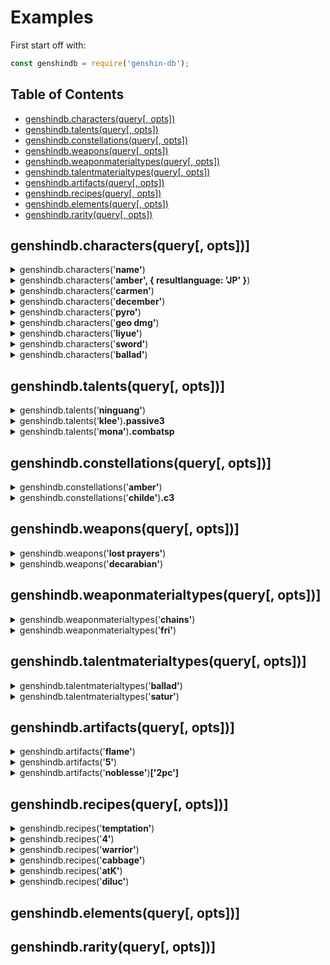 # Examples

First start off with:
```js
const genshindb = require('genshin-db');
```

## Table of Contents

- [genshindb.characters(query[, opts])](#genshindbcharactersquery-opts)
- [genshindb.talents(query[, opts])](#genshindbtalentsquery-opts)
- [genshindb.constellations(query[, opts])](#genshindbconstellationsquery-opts)
- [genshindb.weapons(query[, opts])](#genshindbweaponsquery-opts)
- [genshindb.weaponmaterialtypes(query[, opts])](#genshindbweaponmaterialtypesquery-opts)
- [genshindb.talentmaterialtypes(query[, opts])](#genshindbtalentmaterialtypesquery-opts)
- [genshindb.artifacts(query[, opts])](#genshindbartifactsquery-opts)
- [genshindb.recipes(query[, opts])](#genshindbrecipesquery-opts)
- [genshindb.elements(query[, opts])](#genshindbelementsquery-opts)
- [genshindb.rarity(query[, opts])](#genshindbrarityquery-opts)

## genshindb.characters(query[, opts])]

<details>
<summary>genshindb.characters('<b>name'</b>)</summary>

```js
[
  'Aether',    'Albedo',    'Amber',
  'Barbara',   'Beidou',    'Bennett',
  'Chongyun',  'Diluc',     'Diona',
  'Fischl',    'Ganyu',     'Hu Tao',
  'Jean',      'Kaeya',     'Keqing',
  'Klee',      'Lisa',      'Lumine',
  'Mona',      'Ningguang', 'Noelle',
  'Qiqi',      'Razor',     'Rosaria',
  'Sucrose',   'Tartaglia', 'Venti',
  'Xiangling', 'Xiao',      'Xingqiu',
  'Xinyan',    'Zhongli'
]
```

</details>
<details>
<summary>genshindb.characters('<b>amber', { resultlanguage: 'JP' }</b>)</summary>

```js
{
  name: 'アンバー',
  title: '飛行チャンピオン',
  description: '元気満々な女の子、騎士団で最も優秀で、最後の偵察騎士である。',
  rarity: '4',
  element: '炎',
  weapontype: '弓',
  substat: '攻撃力',
  gender: '女',
  body: 'GIRL',
  association: 'MONDSTADT',
  region: 'Mondstadt',
  affiliation: '西風騎士団',
  birthdaymmdd: '8/10',
  birthday: '8月10日',
  constellation: '小兎座',
  cv: {
    english: 'Kelly Baskin',
    chinese: '蔡书瑾',
    japanese: '石見舞菜香',
    korean: '김연우'
  },
  talentmaterialtype: '',
  images: {
    image: 'https://static.wikia.nocookie.net/gensin-impact/images/c/c6/Character_Amber_Thumb.png',
    card: 'https://static.wikia.nocookie.net/gensin-impact/images/2/26/Character_Amber_Card.jpg',
    portrait: 'https://static.wikia.nocookie.net/gensin-impact/images/0/00/Character_Amber_Portrait.png',
    icon: 'https://upload-os-bbs.mihoyo.com/game_record/genshin/character_icon/UI_AvatarIcon_Ambor.png',
    sideicon: 'https://upload-os-bbs.mihoyo.com/game_record/genshin/character_side_icon/UI_AvatarIcon_Side_Ambor.png',
    cover1: 'https://uploadstatic-sea.mihoyo.com/contentweb/20191009/2019100914372396510.png',
    cover2: 'https://uploadstatic-sea.mihoyo.com/contentweb/20191009/2019100914390892929.png'
  }
}
```

</details>
<details>
<summary>genshindb.characters('<b>carmen'</b>)</summary>

```js
{
  name: 'Venti',
  title: 'Windborne Bard',
  description: "One of the many bards of Mondstadt, who freely wanders the city's streets and alleys.",
  rarity: '5',
  element: 'Anemo',
  weapontype: 'Bow',
  substat: 'Energy Recharge',
  gender: 'Male',
  body: 'BOY',
  association: 'MONDSTADT',
  region: 'Mondstadt',
  affiliation: 'Mondstadt',
  birthdaymmdd: '6/16',
  birthday: 'June 16',
  constellation: 'Carmen Dei',
  cv: {
    english: 'Erika Harlacher',
    chinese: '喵酱',
    japanese: '村瀬歩',
    korean: '정유정'
  },
  talentmaterialtype: 'Ballad',
  url: 'https://genshin-impact.fandom.com/wiki/Venti',
  images: {
    image: 'https://static.wikia.nocookie.net/gensin-impact/images/8/8d/Character_Venti_Thumb.png',
    card: 'https://static.wikia.nocookie.net/gensin-impact/images/7/76/Character_Venti_Card.jpg',
    portrait: 'https://static.wikia.nocookie.net/gensin-impact/images/c/cf/Character_Venti_Portrait.png',
    icon: 'https://upload-os-bbs.mihoyo.com/game_record/genshin/character_icon/UI_AvatarIcon_Venti.png',
    sideicon: 'https://upload-os-bbs.mihoyo.com/game_record/genshin/character_side_icon/UI_AvatarIcon_Side_Venti.png',
    cover1: 'https://uploadstatic-sea.mihoyo.com/contentweb/20191122/2019112210305833310.png',
    cover2: 'https://uploadstatic-sea.mihoyo.com/contentweb/20191122/2019112211143037621.png'
  }
}
```

</details>
<details>
<summary>genshindb.characters('<b>december'</b>)</summary>

```js
[ 'Ganyu', 'Zhongli' ]
```

</details>
<details>
<summary>genshindb.characters('<b>pyro'</b>)</summary>

```js
[
  'Amber',
  'Bennett',
  'Diluc',
  'Hu Tao',
  'Klee',
  'Xiangling',
  'Xinyan'
]
```

</details>
<details>
<summary>genshindb.characters('<b>geo dmg'</b>)</summary>

```js
[ 'Albedo', 'Ningguang', 'Zhongli' ]
```

</details>
<details>
<summary>genshindb.characters('<b>liyue'</b>)</summary>

```js
[
  'Beidou', 'Chongyun',
  'Ganyu',  'Hu Tao',
  'Keqing', 'Ningguang',
  'Qiqi',   'Xiangling',
  'Xiao',   'Xingqiu',
  'Xinyan', 'Zhongli'
]
```

</details>
<details>
<summary>genshindb.characters('<b>sword'</b>)</summary>

```js
[
  'Aether',  'Albedo',
  'Bennett', 'Jean',
  'Kaeya',   'Keqing',
  'Lumine',  'Qiqi',
  'Xingqiu'
]
```

</details>
<details>
<summary>genshindb.characters('<b>ballad'</b>)</summary>

```js
[ 'Albedo', 'Fischl', 'Kaeya', 'Lisa', 'Venti' ]
```

</details>

## genshindb.talents(query[, opts])]

<details>
<summary>genshindb.talents('<b>ninguang'</b>)</summary>

```js
{
  name: 'Ningguang',
  combat1: {
    name: 'Normal Attack: Sparkling Scatter',
    image: '',
    info: '**Normal Attack**\n' +
      'Shoots gems that deal Geo DMG.\n' +
      'Upon hit, this grants Ningguang 1 Star Jade.\n' +
      '\n' +
      '**Charged Attack**\n' +
      'Consumes a certain amount of stamina to fire off a giant gem that deals Geo DMG.\n' +
      'If Ningguang has any Star Jades, unleashing a Charged Attack will cause the Star Jades to be fired at the enemy as well, dealing additional DMG.\n' +
      '\n' +
      '**Plunging Attack**\n' +
      'Gathering the might of Geo, Ningguang plunges towards the ground from mid-air, damaging all opponents in her path. Deals AoE Geo DMG upon impact with the ground.',
    attributes: ''
  },
  combat2: {
    name: 'Jade Screen',
    image: '',
    info: 'Ningguang creates a Jade Screen out of gold, obsidian and her great opulence, dealing AoE Geo DMG.\n' +
      '\n' +
      '**Jade Screen**\n' +
      "·Blocks opponents' projectiles.\n" +
      "·Endurance scales based on Ningguang's Max HP.\n" +
      '\n' +
      'Jade Screen is considered a Geo Construct and can be used to block certain attacks, but cannot be climbed. Only one Jade Screen may exist at any one time.',
    description: 'The canvas of stars is written upon this jade screen.',
    attributes: ''
  },
  combat3: {
    name: 'Starshatter',
    image: '',
    info: 'Gathering a great number of gems, Ningguang scatters them all at once, sending homing projectiles at her opponents that deal massive Geo DMG.\n' +
      'If Starshatter is cast when a Jade Screen is nearby, the Jade Screen will fire additional gem projectiles at the same time.',
    description: 'Stars shatter. Silence falls.',
    attributes: ''
  },
  passive1: {
    name: 'Backup Plan',
    image: '',
    info: 'When Ningguang is in possession of Star Jades, her Charged Attack does not consume Stamina.'
  },
  passive2: {
    name: 'Strategic Reserve',
    image: '',
    info: 'A character that passes through the **Jade Screen** will gain a 12% Geo DMG Bonus for 10s.'
  },
  passive3: {
    name: 'Trove of Marvelous Treasures',
    image: '',
    info: 'Displays the location of nearby **ore veins** (Iron Ore, White Iron Ore, Crystal Ore, Magical Crystal Ore, and Starsilver) on the mini-map.'
  },
  images: {
    combat1: '',
    combat2: '',
    combatsp: '',
    combat3: '',
    passive1: '',
    passive2: '',
    passive3: ''
  }
}
```

</details>
<details>
<summary>genshindb.talents('<b>klee'</b>)<b>.passive3</b></summary>

```js
{
  name: 'All Of My Treasures!',
  image: '',
  info: 'Displays the location of nearby **resources unique to Mondstadt** on the mini-map.'
}
```

</details>
<details>
<summary>genshindb.talents('<b>mona'</b>)<b>.combatsp</b></summary>

```js
{
  name: 'Illusory Torrent',
  image: '',
  info: '**Alternate Sprint**\n' +
    "Mona cloaks herself within the water's flow, consuming Stamina to move rapidly.\n" +
    '\n' +
    'When under the effect of Illusory Torrent, Mona can move at high speed on water.\n' +
    'Applies the Wet status to nearby opponents when she reappears.',
  description: "This is something that Mona can do, but her teacher cannot. Well, but it's not as if her teacher would pursue any matter concerning Hydro Visions anyway...",
  attributes: ''
}
```

</details>

## genshindb.constellations(query[, opts])]

<details>
<summary>genshindb.constellations('<b>amber'</b>)</summary>

```js
{
  name: 'Amber',
  c1: {
    name: 'One Arrow to Rule Them All',
    effect: "Fires 2 arrows per **Aimed Shot**. The second arrow deals 20% of the first arrow's DMG."
  },
  c2: {
    name: 'Bunny Triggered',
    effect: "Baron Bunny, new and improved! Hitting Baron Bunny's foot with a fully-charged Aimed Shot manually detonates it.\n" +
      'Explosion via manual detonation deals 200% additional DMG.'
  },
  c3: {
    name: 'It Burns!',
    effect: 'Increases the Level of **Fiery Rain** by 3.\nMaximum upgrade level is 15.'
  },
  c4: {
    name: "It's Not Just Any Doll...",
    effect: "Decreases **Explosive Puppet**'s CD by 20%. Adds 1 additional charge."
  },
  c5: {
    name: "It's Baron Bunny!",
    effect: 'Increases the Level of **Explosive Puppet** by 3.\n' +
      'Maximum upgrade level is 15.'
  },
  c6: {
    name: 'Wildfire',
    effect: "**Fiery Rain** increases all party members' Movement SPD by 15% and ATK by 15% for 10s."
  },
  images: {
    c1: 'https://upload-os-bbs.mihoyo.com/game_record/genshin/constellation_icon/UI_Talent_S_Ambor_01.png',
    c2: 'https://upload-os-bbs.mihoyo.com/game_record/genshin/constellation_icon/UI_Talent_S_Ambor_02.png',
    c3: 'https://upload-os-bbs.mihoyo.com/game_record/genshin/constellation_icon/UI_Talent_U_Ambor_02.png',
    c4: 'https://upload-os-bbs.mihoyo.com/game_record/genshin/constellation_icon/UI_Talent_S_Ambor_03.png',
    c5: 'https://upload-os-bbs.mihoyo.com/game_record/genshin/constellation_icon/UI_Talent_U_Ambor_01.png',
    c6: 'https://upload-os-bbs.mihoyo.com/game_record/genshin/constellation_icon/UI_Talent_S_Ambor_04.png'
  }
}
```

</details>
<details>
<summary>genshindb.constellations('<b>childe'</b>)<b>.c3</b></summary>

```js
{
  name: 'Abyssal Mayhem: Vortex of Turmoil',
  effect: 'Increases the Level of **Foul Legacy: Raging Tide** by 3.\n' +
    'Maximum upgrade level is 15.'
}
```

</details>

## genshindb.weapons(query[, opts])]

<details>
<summary>genshindb.weapons('<b>lost prayers'</b>)</summary>

```js
{
  name: 'Lost Prayer to the Sacred Winds',
  description: 'An educational tome written by anonymous early inhabitants who worshiped the wind. It has been blessed by the wind for its faithfulness and influence over the millennia.',
  weapontype: 'Catalyst',
  rarity: '5',
  baseatk: 46,
  substat: 'CRIT Rate',
  subvalue: '7.2',
  effectname: 'Boundless Blessing',
  effect: 'Increases Movement SPD by 10%. When in battle, gain a {0} Elemental DMG Bonus every 4s. Max 4 stacks. Lasts until the character falls or leaves combat.',
  r1: [ '8%' ],
  r2: [ '10%' ],
  r3: [ '12%' ],
  r4: [ '14%' ],
  r5: [ '16%' ],
  weaponmaterialtype: 'Dandelion Gladiator',
  url: 'https://genshin-impact.fandom.com/wiki/Lost_Prayer_to_the_Sacred_Winds',
  images: {
    image: 'https://static.wikia.nocookie.net/gensin-impact/images/9/98/Weapon_Lost_Prayer_to_the_Sacred_Winds.png',
    icon: 'https://upload-os-bbs.mihoyo.com/game_record/genshin/equip/UI_EquipIcon_Catalyst_Fourwinds.png',
    awakenicon: 'https://upload-os-bbs.mihoyo.com/game_record/genshin/equip/UI_EquipIcon_Catalyst_Fourwinds_Awaken.png'
  }
}
```

</details>
<details>
<summary>genshindb.weapons('<b>decarabian'</b>)</summary>

```js
[
  "Apprentice's Notes",
  'Aquila Favonia',
  'Cool Steel',
  'Dull Blade',
  'Favonius Codex',
  'Favonius Sword',
  'Ferrous Shadow',
  'Magic Guide',
  'Pocket Grimoire',
  'Raven Bow',
  'Royal Grimoire',
  'Royal Longsword',
  'Silver Sword',
  'Snow-Tombed Starsilver',
  'The Bell',
  'The Stringless',
  'The Viridescent Hunt'
]
```

</details>

## genshindb.weaponmaterialtypes(query[, opts])]

<details>
<summary>genshindb.weaponmaterialtypes('<b>chains'</b>)</summary>

```js
{
  name: 'Dandelion Gladiator',
  '2starname': 'Fetters of the Dandelion Gladiator',
  '3starname': 'Chains of the Dandelion Gladiator',
  '4starname': 'Shackles of the Dandelion Gladiator',
  '5starname': 'Dream of the Dandelion Gladiator',
  day: [ 'Wednesday', 'Saturday', 'Sunday' ],
  location: 'Wolvendom',
  region: 'Mondstadt',
  domainofforgery: 'Cecilia Garden',
  images: undefined
}
```

</details>
<details>
<summary>genshindb.weaponmaterialtypes('<b>fri'</b>)</summary>

```js
[ 'Boreal Wolf', 'Mist Veiled Elixir' ]
```

</details>

## genshindb.talentmaterialtypes(query[, opts])]

<details>
<summary>genshindb.talentmaterialtypes('<b>ballad'</b>)</summary>

```js
{
  name: 'Ballad',
  '2starname': 'Teachings of "Ballad"',
  '3starname': 'Guide of "Ballad"',
  '4starname': 'Philosophies of "Ballad"',
  day: [ 'Wednesday', 'Saturday', 'Sunday' ],
  location: 'Springvale',
  region: 'Mondstadt',
  domainofmastery: 'Forsaken Rift',
  images: undefined
}
```

</details>
<details>
<summary>genshindb.talentmaterialtypes('<b>satur'</b>)</summary>

```js
[ 'Ballad', 'Gold' ]
```

</details>

## genshindb.artifacts(query[, opts])]

<details>
<summary>genshindb.artifacts('<b>flame'</b>)</summary>

```js
{
  name: 'Crimson Witch of Flames',
  rarity: [ '4', '5' ],
  '2pc': 'Pyro DMG Bonus +15%',
  '4pc': 'Increases Overloaded and Burning DMG by 40%. Increases Vaporize and Melt DMG by 15%. Using Elemental Skill increases the 2-Piece Set Bonus by 50% of its starting value for 10s. Max 3 stacks.',
  flower: {
    name: "Witch's Flower of Blaze",
    relictype: 'Flower of Life',
    description: 'A flower touched by the witch who once dreamt of burning away all the demons in the world. The anonymous flames affectionately caress the hands of those who touch it.'
  },
  plume: {
    name: "Witch's Ever-Burning Plume",
    relictype: 'Plume of Death',
    description: 'A bird feather touched by the witch who once dreamt of burning away all the demons in the world. Its eternal flame burns hot.'
  },
  sands: {
    name: "Witch's End Time",
    relictype: 'Sands of Eon',
    description: 'A timepiece worn by the witch who dreamt of burning away all the demons in the world. The years the witch dedicated to the flames flow within.'
  },
  goblet: {
    name: "Witch's Heart Flames",
    relictype: 'Goblet of Eonothem',
    description: 'A flame-spitting urn left behind by the Crimson Witch of Flames, who once dreamt of burning away all the demons in the world. The fire in the urn burns eternally, as did its former master.'
  },
  circlet: {
    name: "Witch's Scorching Hat",
    relictype: 'Circlet of Logos',
    description: 'A hat once worn by the witch who dreamt of burning away all of the demons in the world. The large brim blocked her sight.'
  },
  images: {
    flower: 'https://upload-os-bbs.mihoyo.com/game_record/genshin/equip/UI_RelicIcon_15006_4.png',
    plume: 'https://upload-os-bbs.mihoyo.com/game_record/genshin/equip/UI_RelicIcon_15006_2.png',
    sands: 'https://upload-os-bbs.mihoyo.com/game_record/genshin/equip/UI_RelicIcon_15006_5.png',
    goblet: 'https://upload-os-bbs.mihoyo.com/game_record/genshin/equip/UI_RelicIcon_15006_1.png',
    circlet: 'https://upload-os-bbs.mihoyo.com/game_record/genshin/equip/UI_RelicIcon_15006_3.png'
  }
}
```

</details>
<details>
<summary>genshindb.artifacts('<b>5'</b>)</summary>

```js
[
  'Archaic Petra',
  'Blizzard Strayer',
  'Bloodstained Chivalry',
  'Crimson Witch of Flames',
  "Gladiator's Finale",
  'Heart of Depth',
  'Lavawalker',
  'Maiden Beloved',
  'Noblesse Oblige',
  'Retracing Bolide',
  'Thundering Fury',
  'Thundersoother',
  'Viridescent Venerer',
  "Wanderer's Troupe"
]
```

</details>
<details>
<summary>genshindb.artifacts('<b>noblesse'</b>)<b>['2pc']</b></summary>

```js
'Elemental Burst DMG +20%'
```

</details>

## genshindb.recipes(query[, opts])]

<details>
<summary>genshindb.recipes('<b>temptation'</b>)</summary>

```js
{
  name: "Adeptus' Temptation",
  rarity: '5',
  foodrecipetype: 'Warrior',
  effect: "Increases all party members' ATK by 260-372 and CRIT Rate by 8-12% for 300s.",
  description: 'A complex, famous type of Liyue cuisine, in which specially selected ingredients are submerged and slowly bowled in soup stock. The recipe scribbled from memory alone was enough to urge the adepti to once again return to the world of men.',
  buffs: [ 'ATK', 'CRIT Rate %' ],
  images: {
    image: 'https://static.wikia.nocookie.net/gensin-impact/images/5/5e/Item_Adeptus%27_Temptation.png'
  },
  ingredients: [ 'Ham x4', 'Crab x3', 'Shrimp Meat x3', 'Matsutake x3' ],
  source: `Chest at the Adeptus' Abode above Qingyun Peak, Liyue after completing "3 Divine Birds" mini quest.`
}
```

</details>
<details>
<summary>genshindb.recipes('<b>4'</b>)</summary>

```js
[ 'Golden Crab', 'Jade Parcels', 'Moon Pie', 'Tianshu Meat' ]
```

</details>
<details>
<summary>genshindb.recipes('<b>warrior'</b>)</summary>

```js
[
  "Adeptus' Temptation",
  "Adventurer's Breakfast Sandwich",
  'Almond Tofu',
  'Cold Cut Platter',
  'Come and Get It',
  'Der Weisheit Letzter Schluss (Life)',
  'Die Heilige Sinfonie',
  'Fried Radish Balls',
  'Jade Parcels',
  'Jueyun Chili Chicken',
  'Jueyun Guoba',
  'No Tomorrow',
  '"Once Upon a Time in Mondstadt"',
  `"Pile 'Em Up"`,
  'Qingce Stir Fry',
  "Rockin' Riffin' Chicken!",
  'Satisfying Salad',
  'Sautéed Matsutake',
  'Tianshu Meat'
]
```

</details>
<details>
<summary>genshindb.recipes('<b>cabbage'</b>)</summary>

```js
[
  'Crab, Ham & Veggie Bake',
  'Der Weisheit Letzter Schluss (Life)',
  'Invigorating Pizza',
  'Jade Parcels',
  'Mushroom Pizza',
  'Northern Smoked Chicken',
  'Nutritious Meal (V.593)',
  'Qingce Stir Fry',
  'Satisfying Salad'
]
```

</details>
<details>
<summary>genshindb.recipes('<b>atK'</b>)</summary>

```js
[
  "Adeptus' Temptation",
  "Adventurer's Breakfast Sandwich",
  'Almond Tofu',
  'Fried Radish Balls',
  'Jade Parcels',
  'Qingce Stir Fry',
  'Sautéed Matsutake'
]
```

</details>
<details>
<summary>genshindb.recipes('<b>diluc'</b>)</summary>

```js
{
  name: '"Once Upon a Time in Mondstadt"',
  rarity: '3',
  foodrecipetype: 'Warrior',
  effect: "Increases all party members' CRIT Rate by 20% and CRIT DMG by 20% for 300s.",
  description: "Diluc's specialty. Feast your eyes and then your stomach upon this delicacy as the soft ribs melt in your mouth. Who knew Diluc was able to cook this well?",
  buffs: [ 'CRIT Rate %', 'CRIT DMG %' ],
  images: {
    image: 'https://static.wikia.nocookie.net/gensin-impact/images/e/e0/Item_%22Once_Upon_a_Time_in_Mondstadt%22.png'
  },
  ingredients: [ 'Raw Meat x3', 'Potato x3', 'Small Lamp Grass x1', 'Cheese x1' ],
  source: `Diluc's specialty dish from cooking "Pile 'Em Up".`,
  base: `"Pile 'Em Up"`,
  cook: 'Diluc'
}
```

</details>

## genshindb.elements(query[, opts])]


## genshindb.rarity(query[, opts])]

